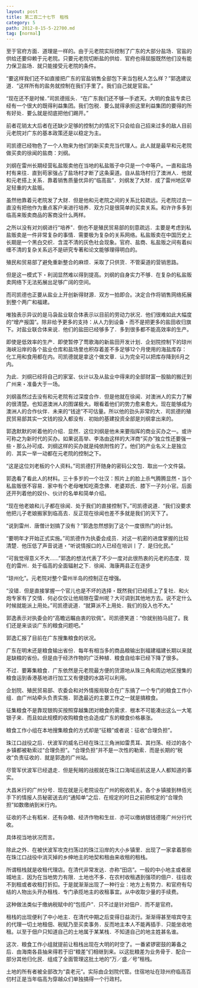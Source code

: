 ```yaml
---
layout: post
title: 第二百二十七节　租栈
category: 5
path: 2012-8-15-5-22700.md
tag: [normal]
---
```


至于官府方面．道理是一样的。由于元老院实际控制了广东的大部分盐场．官盐的供给还要仰赖于元老院。只要元老院切断盐的供给．官府也得屈服既然他们没有能力保卫盐场．就只能接受元老院的条件。

“要这样我们还不如直接把广东的官盐销售全部包下来当包税人怎么样？”郭逸建议道．“这样所有的盐务就控制在我们手里了。我们自己就是官盐。”

“现在还不是时候．”司凯德摇头．“在广东我们还不够一手遮天。大明的食盐专卖已经有一个很大的既得利益集团。我们包税．要么就得承担这里利益集团的要得的所有好处．要么就是彻底把他们踢开。”

前者花销太大后者在还缺少足够的控制力的情况下只会给自己招来过多的敌人目前元老院对广东的基本政策还是以稳定为主。

司凯德已经物色了一个人物来为他们的新买卖充当代理人。此人就是最早和元老院做买卖的徐闻的盐商：刘纲。

刘纲在雷州长期经营私盐贩卖他在当地的私盐贩子中只是一个中等户。一直和盐场村有来往．直到苟家强占了盐场村才断了这条渠道。自从盐场村归了澳洲人．他就和元老搭上关系．靠着销售质量优异的“临高盐”．刘纲发了大财．成了雷州地区举足轻重的大盐贩。

虽然他靠着元老院发了大财．但是他和元老院之间的关系比较疏远。元老院过去一直没有把他作为重点客户来进行培养．双方只是很简单的买卖关系。和许许多多到临高来贩卖商品的客商没什么两样。

之所以没有对刘纲进行“培养”．倒也不是殖民贸易部的刻意疏远．主要是考虑到私盐贩卖是一件非常复杂的事情．需要极为复杂的关系网络。私盐贩卖在中国历史上长期是一个黑白交织．含混不清的灰色社会现象。官府、盐商、私盐贩之间有着纠缠不清的复杂关系远不是研究专著和论文能够理得明白的。

殖民和贸易部了避免重新整合的麻烦．采取了只供货．不管渠道的营销思路。

但是这一模式下・利润显然难以得到提高。刘纲的自身实力不够．在复杂的私盐贩卖网络下无法拓展出足够广阔的空间。

而司凯德也正要从盐业上开创新得财源．双方一拍即合。决定合作将销售网络拓展到整个两广和福建。

唯独表示异议的是马袅盐业联合体表示以目前的劳动力状况．他们很难如此大幅度的“增产报国”。除非给予更多的支持：从人力到设备・而不是把更多的盐田收归旗下。对盐业联合体来说．他们的盐田已经够多了．多到很多都不能高效率的生产。

即使是低效率的生产．即使暂停了莺歌海的新盐田开发计划．企划院控制下的琼州海峡沿岸的各个盐业仓库和盐场里也积存着差不多足够12个月使用的海盐库存：化工用和食用都在内。司凯德就是拿这个做文章．认为完全可以把库存降到6月之内。

为此．刘纲已经将自己的家室、伙计以及从盐业中得来的全部财富一股脑的搬迁到广州来・准备大于一场。

刘纲虽然过去没有和元老院有过深度合作．但是他就在徐闻．对澳洲人的实力了解的很清楚。也知道澳洲人的图谋极大。眼看着他们的势力愈来愈大。现在能够成为澳洲人的合作伙伴．未来的“钱途”不可估量。所以他的劲头非常的大．司凯德的殖民贸易部其实一文钱的投入都没有．初始的基建投资全部是刘纲拿出来的。

郭逸默默的听着他的介绍．显然．这位刘纲是他未来要指挥的商业买办之一。或许可称之为新时代的买办。如果说高举、李洛由这样的大洋商“买办”独立性还要强一些・那么孙可成、刘纲这样的买办就是纯依附性的了。他们的产业名义上是独立的．其实一举一动都在元老院的控制之下。

“这是这位刘老板的个人资料。”司凯德打开随身的密码公文包．取出一个文件袋。

郭逸看了看此人的材料。三十多岁的一个壮汉：照片上的脸上杀气腾腾显然・当个私盐贩很不容易．家中有个老母唯知吃斋念佛．老婆郑氏．膝下一子刘小官。后面还开列着他的奴仆、伙计的名单和简单介绍。

“现在他老娘和儿子都在徐闻．处于我们的直接控制下。”司凯德说道．“我们没要求他把儿子老娘搬家到临高去．反正现在徐闻也差不多就是我们的天下了。

“说到雷州．唐僧计划搞了没有？”郭逸忽然想到了这个一度很热门的计划。

“要明年才开始正式实施。”司凯德作为执委会成员．对这一机密的进度掌握的比较清楚．他压低了声音说道・“听说情报口的人已经在培训丨了．是归化民。”

“可我觉得意义不大......”郭逸的想法代表了不少一度对此很热衷的元老的态度．现在的雷州．处于临高的全面辐射之下．徐闻、海康两县正在逐步

“琼州化”。元老院对整个雷州半岛的控制正在增强。

“没错．但是直接掌握一个官儿也是不坏的选择・既然我们已经搭上了复社．和火炮专家有了交情．何必仅仅让他局限在雷州呢？大可调到其他地方去。说不定什么时候就能派上用处。”司凯德说道．“就算派不上用处．我们的投入也不大。”

郭逸表示对执委会的“高瞻远瞩由衷的钦佩”。司凯德笑道：“你就别拍马屁了。我们还是来谈谈广东的粮食问题吧。”

郭逸汇报了目前在广东搜集粮食的状况。

广东在明末还是粮食输出省份．每年有相当多的商品粮输出到福建福建长期以来就是缺粮的省份。但是由于经济作物的广泛种植．粮食自给率已经下降了很多。

不过．要筹集粮食．广东依然是元老院最方便的货源地从珠三角和周边地区搜集的粮食运到香港基地进行加工又有便捷的水路可以利用。

企划院、殖民贸易部、农委会和对外情报局联合在广东搞了一个专门的粮食工作小组．由广州站牵头负责实施．郭逸最近的主要工作之一就是搞粮食。

征集粮食不是靠现银购买按照穿越集团对粮食的需求．根本不可能凑出这么一大笔银子来．而且如此规模的收购粮食也会造成广东的粮食价格暴涨。

粮食工作小组在本地搜集粮食的方式却是“征粮”或者说：征收“合理负担”。

珠江口战役之后．伏波军的威名已经在珠江三角洲如雷贯耳、其扫荡、经过的各个乡镇都被勒索过“合理负担”。“合理负担”并不是一次性的勒索．而是长期的“税收”负责征收的．就是郭逸的广州站。

尽管军伏波军已经退走．但是髡贼的战舰就在珠江口海域巡航这是人人都知道的事实。

大昌米行的广州分号．现在就是元老院设在广州的税收机关。各个乡镇接到林佰光手下的情报人员秘密送去的“通知单”之后．在规定的时日之前把核定的“合理负担”如数缴纳到米行内。

征收的不止有稻米．还有杂粮、经济作物和生丝．亦可以缴纳银钱德隆广州分行代收。

具体视当地状况而言。

除此之外．在被伏波军攻克扫荡过的珠江沿岸的大小乡镇里．出现了一家拿着那些在珠江口战役中消灭掉的乡绅地主的地契和租由来收租的租栈。

所谓租栈就是收租代理店。在清代非常发达．亦称“田店”。一般的中小地主或者居城地主．因为在当地势力有限．土地也不多．在农村收租遇到强项的佃户．往往收不到租或者收租打折扣。于是就渐渐出现了一种行业：地方上有势力．和官府有勾结的人物出头开办租栈．专门承揽地主的收租事宜。从中收取少量的手续费。

这种做法类似于缴纳税赋中的“包揽户”．只不过是针对佃户．而不是官府。

租栈的出现便利了中小地主．在清代中期之后变得日益流行。渐渐得甚至喧宾夺主的代理一切土地租佃、税赋乃至买卖事务．反而地主本人不能再插手．只能坐收地租。以至于佃户只知道自己的土地属于某某栈．不知道自己的地主姓甚名谁。

这次．粮食工作小组就提前让租栈出现在大明的时空了。一番紧锣密鼓的筹备之后．由海南各县抽来得若于旧“粮差”们相继到来。以这批粮差为业务骨于．配合一部分其他归化民．组成了全面管理这批土地的“万／盛／号”租栈。

土地的所有者被全部改为“袁老元”。实际由企划院代管。住宿地址在琼州府临高百仞村正是当年临高为穿越众们单独搞得一个行政村。